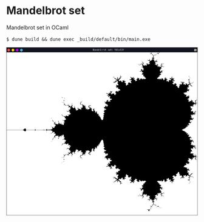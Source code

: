 # Mandelbrot set
Mandelbrot set in OCaml

```
$ dune build && dune exec _build/default/bin/main.exe
```

![sample](sample.png)
